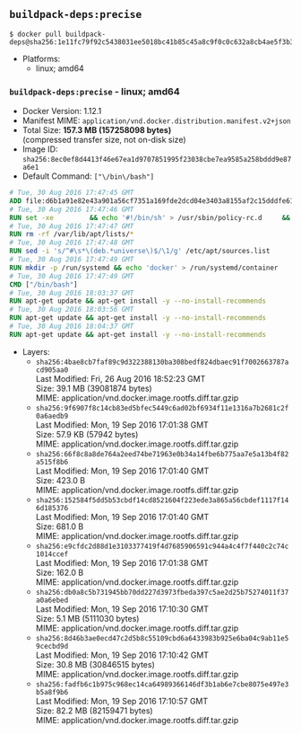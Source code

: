 ## `buildpack-deps:precise`

```console
$ docker pull buildpack-deps@sha256:1e11fc79f92c5438031ee5018bc41b85c45a8c9f0c0c632a8cb4ae5f3b3b4607
```

-	Platforms:
	-	linux; amd64

### `buildpack-deps:precise` - linux; amd64

-	Docker Version: 1.12.1
-	Manifest MIME: `application/vnd.docker.distribution.manifest.v2+json`
-	Total Size: **157.3 MB (157258098 bytes)**  
	(compressed transfer size, not on-disk size)
-	Image ID: `sha256:8ec0ef8d4413f46e67ea1d9707851995f23038cbe7ea9585a258bddd9e87a6e1`
-	Default Command: `["\/bin\/bash"]`

```dockerfile
# Tue, 30 Aug 2016 17:47:45 GMT
ADD file:d6b1a91e82e43a901a56cf7351a169fde2dcd04e3403a8155af2c15dddfe61ab in / 
# Tue, 30 Aug 2016 17:47:46 GMT
RUN set -xe 		&& echo '#!/bin/sh' > /usr/sbin/policy-rc.d 	&& echo 'exit 101' >> /usr/sbin/policy-rc.d 	&& chmod +x /usr/sbin/policy-rc.d 		&& dpkg-divert --local --rename --add /sbin/initctl 	&& cp -a /usr/sbin/policy-rc.d /sbin/initctl 	&& sed -i 's/^exit.*/exit 0/' /sbin/initctl 		&& echo 'force-unsafe-io' > /etc/dpkg/dpkg.cfg.d/docker-apt-speedup 		&& echo 'DPkg::Post-Invoke { "rm -f /var/cache/apt/archives/*.deb /var/cache/apt/archives/partial/*.deb /var/cache/apt/*.bin || true"; };' > /etc/apt/apt.conf.d/docker-clean 	&& echo 'APT::Update::Post-Invoke { "rm -f /var/cache/apt/archives/*.deb /var/cache/apt/archives/partial/*.deb /var/cache/apt/*.bin || true"; };' >> /etc/apt/apt.conf.d/docker-clean 	&& echo 'Dir::Cache::pkgcache ""; Dir::Cache::srcpkgcache "";' >> /etc/apt/apt.conf.d/docker-clean 		&& echo 'Acquire::Languages "none";' > /etc/apt/apt.conf.d/docker-no-languages 		&& echo 'Acquire::GzipIndexes "true"; Acquire::CompressionTypes::Order:: "gz";' > /etc/apt/apt.conf.d/docker-gzip-indexes 		&& echo 'Apt::AutoRemove::SuggestsImportant "false";' > /etc/apt/apt.conf.d/docker-autoremove-suggests
# Tue, 30 Aug 2016 17:47:47 GMT
RUN rm -rf /var/lib/apt/lists/*
# Tue, 30 Aug 2016 17:47:48 GMT
RUN sed -i 's/^#\s*\(deb.*universe\)$/\1/g' /etc/apt/sources.list
# Tue, 30 Aug 2016 17:47:49 GMT
RUN mkdir -p /run/systemd && echo 'docker' > /run/systemd/container
# Tue, 30 Aug 2016 17:47:49 GMT
CMD ["/bin/bash"]
# Tue, 30 Aug 2016 18:03:37 GMT
RUN apt-get update && apt-get install -y --no-install-recommends 		ca-certificates 		curl 		wget 	&& rm -rf /var/lib/apt/lists/*
# Tue, 30 Aug 2016 18:03:56 GMT
RUN apt-get update && apt-get install -y --no-install-recommends 		bzr 		git 		mercurial 		openssh-client 		subversion 				procps 	&& rm -rf /var/lib/apt/lists/*
# Tue, 30 Aug 2016 18:04:37 GMT
RUN apt-get update && apt-get install -y --no-install-recommends 		autoconf 		automake 		bzip2 		file 		g++ 		gcc 		imagemagick 		libbz2-dev 		libc6-dev 		libcurl4-openssl-dev 		libdb-dev 		libevent-dev 		libffi-dev 		libgeoip-dev 		libglib2.0-dev 		libjpeg-dev 		libkrb5-dev 		liblzma-dev 		libmagickcore-dev 		libmagickwand-dev 		libmysqlclient-dev 		libncurses-dev 		libpng-dev 		libpq-dev 		libreadline-dev 		libsqlite3-dev 		libssl-dev 		libtool 		libwebp-dev 		libxml2-dev 		libxslt-dev 		libyaml-dev 		make 		patch 		xz-utils 		zlib1g-dev 	&& rm -rf /var/lib/apt/lists/*
```

-	Layers:
	-	`sha256:4bae8cb7faf89c9d322388130ba308bedf824dbaec91f7002663787acd905aa0`  
		Last Modified: Fri, 26 Aug 2016 18:52:23 GMT  
		Size: 39.1 MB (39081874 bytes)  
		MIME: application/vnd.docker.image.rootfs.diff.tar.gzip
	-	`sha256:9f6907f8c14cb83ed5bfec5449c6ad02bf6934f11e1316a7b2681c2f0a6aedb9`  
		Last Modified: Mon, 19 Sep 2016 17:01:38 GMT  
		Size: 57.9 KB (57942 bytes)  
		MIME: application/vnd.docker.image.rootfs.diff.tar.gzip
	-	`sha256:66f8c8a8de764a2eed74be71963e0b34a14fbe6b775aa7e5a13b4f82a515f8b6`  
		Last Modified: Mon, 19 Sep 2016 17:01:40 GMT  
		Size: 423.0 B  
		MIME: application/vnd.docker.image.rootfs.diff.tar.gzip
	-	`sha256:152584f5dd5b53cbdf14cd8521604f223ede3a865a56cbdef1117f146d185376`  
		Last Modified: Mon, 19 Sep 2016 17:01:40 GMT  
		Size: 681.0 B  
		MIME: application/vnd.docker.image.rootfs.diff.tar.gzip
	-	`sha256:e9cfdc2d88d1e3103377419f4d7685906591c944a4c4f7f440c2c74c1014ccef`  
		Last Modified: Mon, 19 Sep 2016 17:01:38 GMT  
		Size: 162.0 B  
		MIME: application/vnd.docker.image.rootfs.diff.tar.gzip
	-	`sha256:db0a8c5b731945bb70dd227d3973fbeda397c5ae2d25b75274011f37a0a6ebed`  
		Last Modified: Mon, 19 Sep 2016 17:10:30 GMT  
		Size: 5.1 MB (5111030 bytes)  
		MIME: application/vnd.docker.image.rootfs.diff.tar.gzip
	-	`sha256:8d46b3ae0ecd47c2d5b8c55109cbd6a6433983b925e6ba04c9ab11e59cecbd9d`  
		Last Modified: Mon, 19 Sep 2016 17:10:42 GMT  
		Size: 30.8 MB (30846515 bytes)  
		MIME: application/vnd.docker.image.rootfs.diff.tar.gzip
	-	`sha256:fadfb6c1b975c968ec14ca64989366146df3b1ab6e7cbe8075e497e3b5a8f9b6`  
		Last Modified: Mon, 19 Sep 2016 17:10:57 GMT  
		Size: 82.2 MB (82159471 bytes)  
		MIME: application/vnd.docker.image.rootfs.diff.tar.gzip
